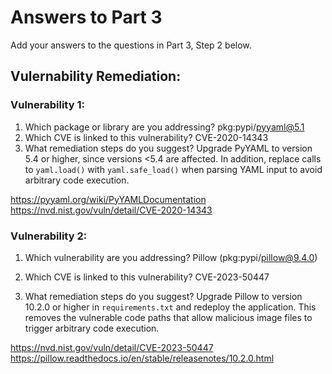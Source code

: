 # Answers to Part 3

Add your answers to the questions in Part 3, Step 2 below. 

## Vulernability Remediation:
### Vulnerability 1: 
1. Which package or library are you addressing?
pkg:pypi/pyyaml@5.1
2. Which CVE is linked to this vulnerability?
CVE-2020-14343
3. What remediation steps do you suggest?
Upgrade PyYAML to version 5.4 or higher, since versions <5.4 are affected. In addition, replace calls to `yaml.load()` with `yaml.safe_load()` when parsing YAML input to avoid arbitrary code execution.

https://pyyaml.org/wiki/PyYAMLDocumentation
https://nvd.nist.gov/vuln/detail/CVE-2020-14343

### Vulnerability 2:
1. Which vulnerability are you addressing?
Pillow (pkg:pypi/pillow@9.4.0)

3. Which CVE is linked to this vulnerability?
CVE-2023-50447

5. What remediation steps do you suggest? 
Upgrade Pillow to version 10.2.0 or higher in `requirements.txt` and redeploy the application.
This removes the vulnerable code paths that allow malicious image files to trigger arbitrary code execution.

https://nvd.nist.gov/vuln/detail/CVE-2023-50447
https://pillow.readthedocs.io/en/stable/releasenotes/10.2.0.html
